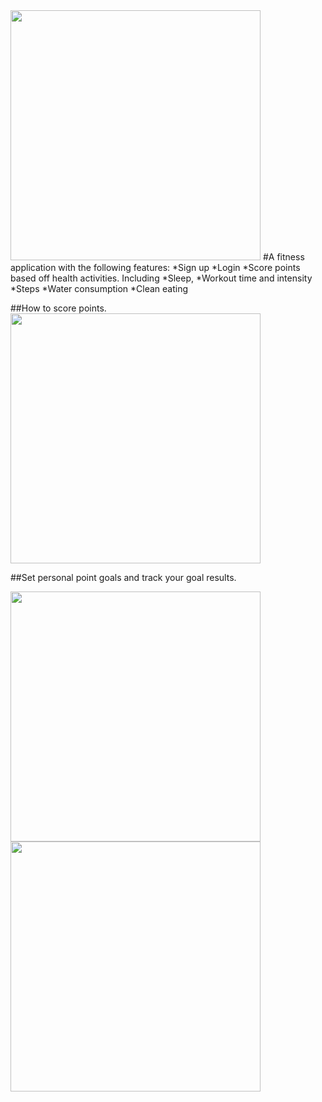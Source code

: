 <image src='images/dailyGraph.png' height=400 />
#A fitness application with the following features:
*Sign up
*Login 
*Score points based off health activities. Including 
  *Sleep,
  *Workout time and intensity
  *Steps 
  *Water consumption 
  *Clean eating 

##How to score points.
<image src='images/scoring.png' height=400 />

##Set personal point goals and track your goal results.


<image src='images/monthlyGraph.png' height=400 />
<image src='images/challengeGraph.png' height=400 />


